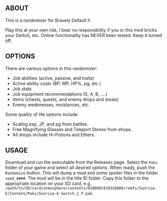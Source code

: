 ## ABOUT

This is a randomizer for Bravely Default II.

Play this at your own risk. I bear no responsibility if you or this
mod bricks your Switch, etc. Online functionality has NEVER been
tested. Keep it turned off.

## OPTIONS

There are various options in this randomizer:

- Job abilities (active, passive, and traits)
- Active ability costs (BP, MP, HP%, pg, etc.)
- Job stats
- Job equipment recommendations (S, A, B, ....)
- Items (chests, quests, and enemy drops and steals)
- Enemy weaknesses, resistances, etc.

Some quality of life options include

- Scaling exp, JP, and pg from battles.
- Free Magnifying Glasses and Teleport Stones from shops.
- All shops include Hi-Potions and Ethers.

## USAGE

Download and run the executable from the Releases page. Select the
`Paks` folder of your game and select all desired options. When ready,
push the `Randomize` button. This will dump a mod and some spoiler
files in the folder `seed_####`. The mod will be in the title ID
folder. Copy this folder to the appropriate location on your SD card,
e.g. `/path/to/SD/card/atmosphere/contents/01006DC010326000/romfs/Sunrise-E/Content/Paks/Sunrise-E-Switch_2_P.pak`.
